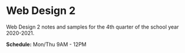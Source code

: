 Web Design 2
============
Web Design 2 notes and samples for the 4th quarter of the school year 2020-2021.

**Schedule:** Mon/Thu 9AM - 12PM